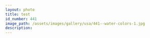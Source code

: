 ```yaml
---
layout: photo
title: test
id_number: 441
image_path: /assets/images/gallery/usa/441--water-colors-1.jpg
description:
---
```

